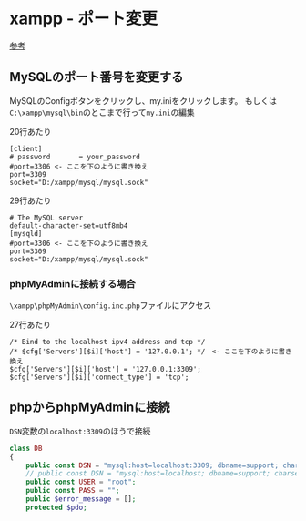 # xampp - ポート変更

[参考](https://itsakura.com/xampp-port)

## MySQLのポート番号を変更する

MySQLのConfigボタンをクリックし、my.iniをクリックします。
もしくは`C:\xampp\mysql\bin`のとこまで行って`my.ini`の編集

20行あたり
```
[client]
# password       = your_password 
#port=3306 <- ここを下のように書き換え
port=3309
socket="D:/xampp/mysql/mysql.sock"
```


29行あたり
```
# The MySQL server
default-character-set=utf8mb4
[mysqld]
#port=3306 <- ここを下のように書き換え
port=3309
socket="D:/xampp/mysql/mysql.sock"
```


### phpMyAdminに接続する場合

`\xampp\phpMyAdmin\config.inc.php`ファイルにアクセス


27行あたり
```
/* Bind to the localhost ipv4 address and tcp */
/* $cfg['Servers'][$i]['host'] = '127.0.0.1'; */　<- ここを下のように書き換え
$cfg['Servers'][$i]['host'] = '127.0.0.1:3309';
$cfg['Servers'][$i]['connect_type'] = 'tcp';
```

## phpからphpMyAdminに接続

`DSN`変数の`localhost:3309`のほうで接続

```php
class DB
{
    public const DSN = "mysql:host=localhost:3309; dbname=support; charset=utf8mb4";
    // public const DSN = "mysql:host=localhost; dbname=support; charset=utf8mb4";
    public const USER = "root";
    public const PASS = "";
    public $error_message = [];
    protected $pdo;
```
